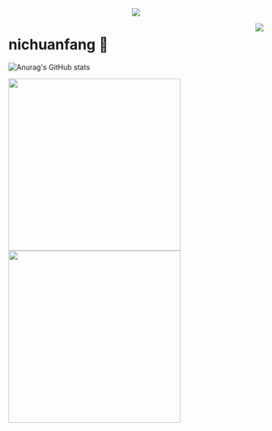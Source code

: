 <a href="https://github.com/nichuanfang">

  <p align="center">
    <img src="https://github-profile-trophy.vercel.app/?username=nichuanfang&column=7&theme=onedark"/>
  </p>

</a>

<a href="#">
  <img align="right" src="https://metrics.lecoq.io/nichuanfang?template=terminal" />
</a>

# nichuanfang 🌝

![Anurag's GitHub stats](https://github-readme-stats.vercel.app/api?username=nichuanfang&theme=Gradient&show_icons=true)

<img width="340px" src="https://github-readme-stats.vercel.app/api?username=nichuanfang&theme=vue-dark&count_private=true&show_icons=true">

<img width="340px" src="https://github-readme-stats.vercel.app/api/top-langs/?username=nichuanfang&theme=vue-dark&layout=compact">


